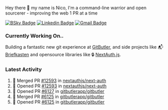 
Hey there 👋 my name is Nico, I'm a command-line warrior and open sourcerer - improving the web 1 PR at a time

[![BSky Badge](https://img.shields.io/badge/-%20%40ndo.dev%20-%200285FF?style=flat-square&logo=bluesky&color=%23161e27)](https://bsky.app/profile/ndo.dev) [![Linkedin Badge](https://img.shields.io/badge/-ndom91-blue?style=flat-square&logo=Linkedin&logoColor=white&link=https://www.linkedin.com/in/ndom91/)](https://www.linkedin.com/in/ndom91/) [![Gmail Badge](https://img.shields.io/badge/-yo@ndo.dev-c14438?style=flat-square&logo=mail.ru&logoColor=white&link=mailto:yo@ndo.dev)](mailto:yo@ndo.dev)

### Currently Working On..

Building a fantastic new git experience at [GitButler](https://github.com/gitbutlerapp), and side projects like 📬 [Briefkasten](https://briefkastenhq.com) and opensource libraries like 🔒 [NextAuth.js](https://github.com/nextauthjs/next-auth).

<!--START_SECTION_PROFILE_VIEWS:readme-info-->
<!--END_SECTION_PROFILE_VIEWS:readme-info-->

<!--START_SECTION_DAILY_COMMIT:readme-info-->
<!--END_SECTION_DAILY_COMMIT:readme-info-->

<!--START_SECTION_WEEKLY_COMMIT:readme-info-->
<!--END_SECTION_WEEKLY_COMMIT:readme-info-->

### Latest Activity

<!--START_SECTION:activity-->
1. 🎉 Merged PR [#12593](https://github.com/nextauthjs/next-auth/pull/12593) in [nextauthjs/next-auth](https://github.com/nextauthjs/next-auth)
2. 💪 Opened PR [#12593](https://github.com/nextauthjs/next-auth/pull/12593) in [nextauthjs/next-auth](https://github.com/nextauthjs/next-auth)
3. 💪 Opened PR [#6127](https://github.com/gitbutlerapp/gitbutler/pull/6127) in [gitbutlerapp/gitbutler](https://github.com/gitbutlerapp/gitbutler)
4. 🎉 Merged PR [#6125](https://github.com/gitbutlerapp/gitbutler/pull/6125) in [gitbutlerapp/gitbutler](https://github.com/gitbutlerapp/gitbutler)
5. 💪 Opened PR [#6125](https://github.com/gitbutlerapp/gitbutler/pull/6125) in [gitbutlerapp/gitbutler](https://github.com/gitbutlerapp/gitbutler)
<!--END_SECTION:activity-->
